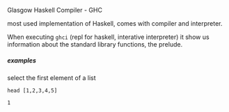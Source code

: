 Glasgow Haskell Compiler - GHC

most used implementation of Haskell, comes with compiler and interpreter.

When executing `ghci` (repl for haskell, interative interpreter) it show us information about the standard library functions, the prelude.

##### examples

select the first element of a list

```
head [1,2,3,4,5]

1
```



